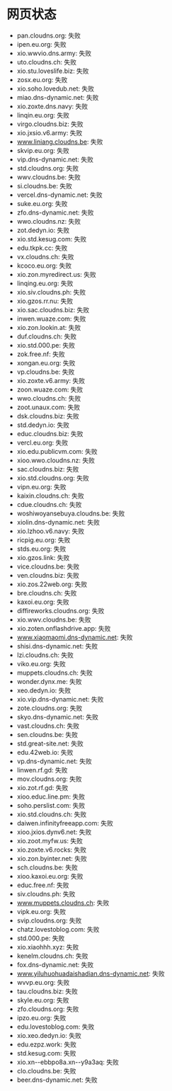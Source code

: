 # 网页状态
- pan.cloudns.org: 失败
- ipen.eu.org: 失败
- xio.wwvio.dns.army: 失败
- uto.cloudns.ch: 失败
- xio.stu.loveslife.biz: 失败
- zosx.eu.org: 失败
- xio.soho.lovedub.net: 失败
- miao.dns-dynamic.net: 失败
- xio.zoxte.dns.navy: 失败
- linqin.eu.org: 失败
- virgo.cloudns.biz: 失败
- xio.jxsio.v6.army: 失败
- www.liniang.cloudns.be: 失败
- skvip.eu.org: 失败
- vip.dns-dynamic.net: 失败
- std.cloudns.org: 失败
- wwv.cloudns.be: 失败
- si.cloudns.be: 失败
- vercel.dns-dynamic.net: 失败
- suke.eu.org: 失败
- zfo.dns-dynamic.net: 失败
- wwo.cloudns.nz: 失败
- zot.dedyn.io: 失败
- xio.std.kesug.com: 失败
- edu.tkpk.cc: 失败
- vx.cloudns.ch: 失败
- kcoco.eu.org: 失败
- xio.zon.myredirect.us: 失败
- linqing.eu.org: 失败
- xio.siv.cloudns.ph: 失败
- xio.gzos.rr.nu: 失败
- xio.sac.cloudns.biz: 失败
- inwen.wuaze.com: 失败
- xio.zon.lookin.at: 失败
- duf.cloudns.ch: 失败
- xio.std.000.pe: 失败
- zok.free.nf: 失败
- xongan.eu.org: 失败
- vp.cloudns.be: 失败
- xio.zoxte.v6.army: 失败
- zoon.wuaze.com: 失败
- wwo.cloudns.ch: 失败
- zoot.unaux.com: 失败
- dsk.cloudns.biz: 失败
- std.dedyn.io: 失败
- educ.cloudns.biz: 失败
- vercl.eu.org: 失败
- xio.edu.publicvm.com: 失败
- xioo.wwo.cloudns.nz: 失败
- sac.cloudns.biz: 失败
- xio.std.cloudns.org: 失败
- vipn.eu.org: 失败
- kaixin.cloudns.ch: 失败
- cdue.cloudns.ch: 失败
- woshiwoyansebuya.cloudns.be: 失败
- xiolin.dns-dynamic.net: 失败
- xio.lzhoo.v6.navy: 失败
- ricpig.eu.org: 失败
- stds.eu.org: 失败
- xio.gzos.link: 失败
- vice.cloudns.be: 失败
- ven.cloudns.biz: 失败
- xio.zos.22web.org: 失败
- bre.cloudns.ch: 失败
- kaxoi.eu.org: 失败
- diffireworks.cloudns.org: 失败
- xio.wwv.cloudns.be: 失败
- xio.zoten.onflashdrive.app: 失败
- www.xiaomaomi.dns-dynamic.net: 失败
- shisi.dns-dynamic.net: 失败
- lzi.cloudns.ch: 失败
- viko.eu.org: 失败
- muppets.cloudns.ch: 失败
- wonder.dynx.me: 失败
- xeo.dedyn.io: 失败
- xio.vip.dns-dynamic.net: 失败
- zote.cloudns.org: 失败
- skyo.dns-dynamic.net: 失败
- vast.cloudns.ch: 失败
- sen.cloudns.be: 失败
- std.great-site.net: 失败
- edu.42web.io: 失败
- vp.dns-dynamic.net: 失败
- linwen.rf.gd: 失败
- mov.cloudns.org: 失败
- xio.zot.rf.gd: 失败
- xioo.educ.line.pm: 失败
- soho.perslist.com: 失败
- xio.std.cloudns.ch: 失败
- daiwen.infinityfreeapp.com: 失败
- xioo.jxios.dynv6.net: 失败
- xio.zoot.myfw.us: 失败
- xio.zoxte.v6.rocks: 失败
- xio.zon.byinter.net: 失败
- sch.cloudns.be: 失败
- xioo.kaxoi.eu.org: 失败
- educ.free.nf: 失败
- siv.cloudns.ph: 失败
- www.muppets.cloudns.ch: 失败
- vipk.eu.org: 失败
- svip.cloudns.org: 失败
- chatz.lovestoblog.com: 失败
- std.000.pe: 失败
- xio.xiaohhh.xyz: 失败
- kenelm.cloudns.ch: 失败
- fox.dns-dynamic.net: 失败
- www.yiluhuohuadaishadian.dns-dynamic.net: 失败
- wvvp.eu.org: 失败
- tau.cloudns.biz: 失败
- skyle.eu.org: 失败
- zfo.cloudns.org: 失败
- ipzo.eu.org: 失败
- edu.lovestoblog.com: 失败
- xio.xeo.dedyn.io: 失败
- edu.ezpz.work: 失败
- std.kesug.com: 失败
- xio.xn--ebbpo8a.xn--y9a3aq: 失败
- clo.cloudns.be: 失败
- beer.dns-dynamic.net: 失败
